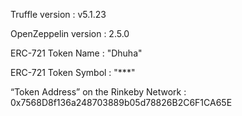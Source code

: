 Truffle version : v5.1.23

OpenZeppelin version : 2.5.0

ERC-721 Token Name : "Dhuha"

ERC-721 Token Symbol : "\*\*\*"

“Token Address” on the Rinkeby Network : 0x7568D8f136a248703889b05d78826B2C6F1CA65E


